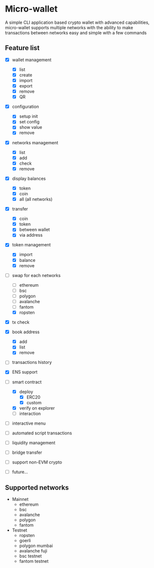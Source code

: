 
# Micro-wallet

A simple CLI application based crypto wallet with advanced capabilities, micro-wallet supports multiple networks with the ability to make transactions between networks easy and simple with a few commands

## Feature list
- [x] wallet management
  - [x] list
  - [x] create
  - [x] import
  - [x] export
  - [x] remove
  - [x] QR
- [x] configuration
  - [x] setup init
  - [x] set config
  - [x] show value
  - [x] remove
- [x] networks management
  - [x] list
  - [x] add
  - [x] check
  - [x] remove
- [x] display balances
  - [x] token
  - [x] coin
  - [x] all (all networks)
- [x] transfer
  - [x] coin
  - [x] token
  - [x] between wallet
  - [x] via address
- [x] token management
  - [x] import
  - [x] balance
  - [x] remove
- [ ] swap for each networks
  - [ ] ethereum
  - [ ] bsc
  - [ ] polygon
  - [ ] avalanche
  - [ ] fantom
  - [x] ropsten
- [x] tx check
- [x] book address
  - [x] add
  - [x] list
  - [x] remove
- [ ] transactions history
- [x] ENS support
- [ ] smart contract
  - [x] deploy
    - [x] ERC20
    - [x] custom
  - [x] verify on explorer
  - [ ] interaction
- [ ] interactive menu
- [ ] automated script transactions
- [ ] liquidity management
- [ ] bridge transfer
- [ ] support non-EVM crypto
- [ ] future...


## Supported networks
- Mainnet
  - ethereum
  - bsc
  - avalanche
  - polygon
  - fantom
- Testnet
  - ropsten
  - goerli
  - polygon mumbai
  - avalanche fuji
  - bsc testnet
  - fantom testnet

